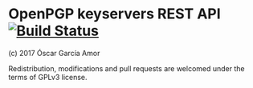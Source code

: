 # OpenPGP keyservers REST API [![Build Status](https://travis-ci.org/connectical/pgpapi.svg?branch=master)](https://travis-ci.org/connectical/pgpapi)

(c) 2017 Óscar García Amor

Redistribution, modifications and pull requests are welcomed under the terms of GPLv3 license.

